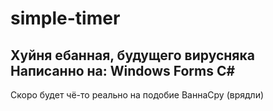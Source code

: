 # simple-timer
Хуйня ебанная, будущего вирусняка
Написанно на:
Windows Forms
C#
---
Скоро будет чё-то реально на подобие ВаннаСру (врядли)
